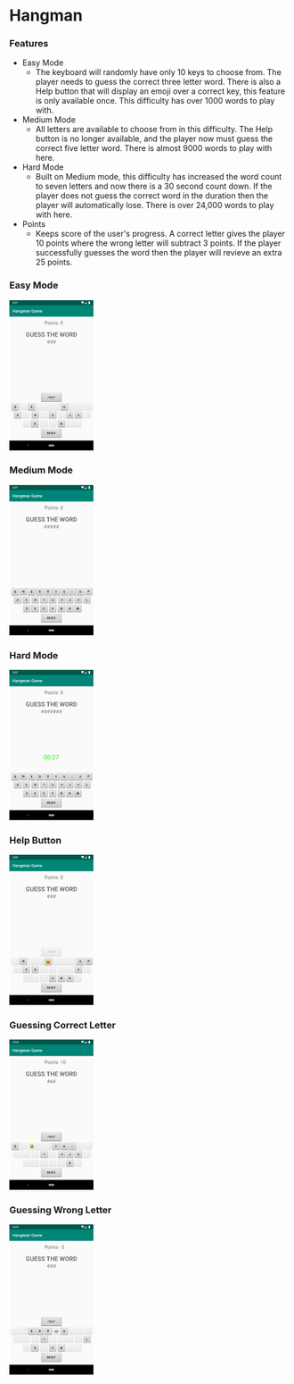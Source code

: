 # Hangman
### Features

- Easy Mode
	- The keyboard will randomly have only 10 keys to choose from. The player needs to guess the correct three letter word. There is also a Help button that will display an emoji over a correct key, this feature is only available once. This difficulty has over 1000 words to play with.
- Medium Mode
	- All letters are available to choose from in this difficulty. The Help button is no longer available, and the player now must guess the correct five letter word. There is almost 9000 words to play with here.
- Hard Mode
	- Built on Medium mode, this difficulty has increased the word count to seven letters and now there is a 30 second count down. If the player does not guess the correct word in the duration then the player will automatically lose. There is over 24,000 words to play with here.
- Points
	- Keeps score of the user's progress. A correct letter gives the player 10 points where the wrong letter will subtract 3 points. If the player successfully guesses the word then the player will revieve an extra 25 points.


### Easy Mode
<img src="https://raw.githubusercontent.com/puchoa/Hangman/master/app/src/main/images/easy.png" width="30%" height="30%">



### Medium Mode
<img src="https://raw.githubusercontent.com/puchoa/Hangman/master/app/src/main/images/med.png" width="30%" height="30%">


### Hard Mode
<img src="https://raw.githubusercontent.com/puchoa/Hangman/master/app/src/main/images/hard.png" width="30%" height="30%">


### Help Button
<img src="https://raw.githubusercontent.com/puchoa/Hangman/master/app/src/main/images/help.png" width="30%" height="30%">


### Guessing Correct Letter
<img src="https://raw.githubusercontent.com/puchoa/Hangman/master/app/src/main/images/correct.png" width="30%" height="30%">



### Guessing Wrong Letter
<img src="https://raw.githubusercontent.com/puchoa/Hangman/master/app/src/main/images/wrong.png" width="30%" height="30%">